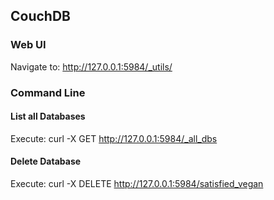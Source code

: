 ## CouchDB
### Web UI
Navigate to: http://127.0.0.1:5984/_utils/

### Command Line
#### List all Databases
Execute: curl -X GET http://127.0.0.1:5984/_all_dbs

#### Delete Database
Execute: curl -X DELETE http://127.0.0.1:5984/satisfied_vegan
